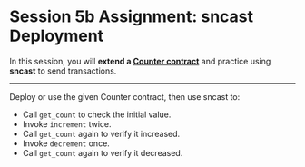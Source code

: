 # Session 5b Assignment: sncast Deployment 

In this session, you will **extend a [Counter contract](../starknet_contracts/src/contracts/counter.cairo)** and practice using **sncast** to send transactions.  

---
Deploy or use the given Counter contract, then use sncast to:
- Call `get_count` to check the initial value.
- Invoke `increment` twice.
- Call `get_count` again to verify it increased.
- Invoke `decrement` once.
- Call `get_count` again to verify it decreased.


